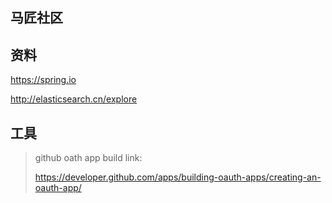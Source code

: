 ## 马匠社区

## 资料 
https://spring.io

http://elasticsearch.cn/explore

## 工具
> github oath app build link:
>
> https://developer.github.com/apps/building-oauth-apps/creating-an-oauth-app/